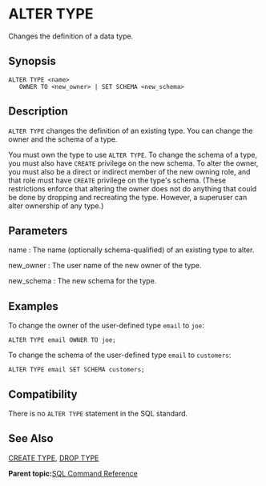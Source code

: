 # ALTER TYPE 

Changes the definition of a data type.

## Synopsis 

``` {#sql_command_synopsis}
ALTER TYPE <name>
   OWNER TO <new_owner> | SET SCHEMA <new_schema>
```

## Description 

`ALTER TYPE` changes the definition of an existing type. You can change the owner and the schema of a type.

You must own the type to use `ALTER TYPE`. To change the schema of a type, you must also have `CREATE` privilege on the new schema. To alter the owner, you must also be a direct or indirect member of the new owning role, and that role must have `CREATE` privilege on the type's schema. \(These restrictions enforce that altering the owner does not do anything that could be done by dropping and recreating the type. However, a superuser can alter ownership of any type.\)

## Parameters 

name
:   The name \(optionally schema-qualified\) of an existing type to alter.

new\_owner
:   The user name of the new owner of the type.

new\_schema
:   The new schema for the type.

## Examples 

To change the owner of the user-defined type `email` to `joe`:

```
ALTER TYPE email OWNER TO joe;
```

To change the schema of the user-defined type `email` to `customers`:

```
ALTER TYPE email SET SCHEMA customers;
```

## Compatibility 

There is no `ALTER TYPE` statement in the SQL standard.

## See Also 

[CREATE TYPE](CREATE_TYPE.html), [DROP TYPE](DROP_TYPE.html)

**Parent topic:**[SQL Command Reference](../sql_commands/sql_ref.html)

